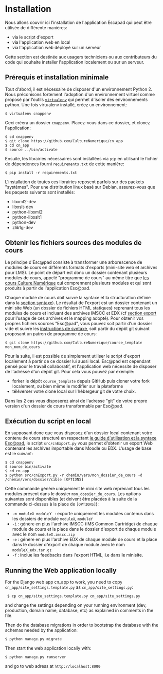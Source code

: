 Installation
============

Nous allons couvrir ici l'installation de l'application Escapad qui peut être utilisée de différente manières:

- via le script d'export
- via l'application web en local
- via l'application web déployé sur un serveur

Cette section est destinée aux usagers techniciens ou aux contributeurs du code qui souhaite installer l'application localement ou sur un serveur. 

## Prérequis et installation minimale

Tout d'abord, il est nécessaire de disposer d'un environnement Python 2. Nous préconisons fortement l'adoption d'un environnement virtuel comme proposé par l'outils [`virtualenv`](https://virtualenv.pypa.io/en/stable/installation/) qui permet d'isoler des environnements python. Une fois virtualenv installé, créez un environnement:

    $ virtualenv cnappenv

Ceci créera un dossier `cnappenv`. Placez-vous dans ce dossier, et clonez l'application:

    $ cd cnappenv
    $ git clone https://github.com/CultureNumerique/cn_app
    $ cd cn_app
    $ source ../bin/activate

Ensuite, les librairies nécessaires sont installées via `pip` en utilisant le fichier de dépendences fourni `requirements.txt` de cette manière:

```
$ pip install -r requirements.txt
```

L'installation de toutes ces librairies reposent parfois sur des packets "systèmes". Pour une distribution linux basé sur Debian, assurez-vous que les paquets suivants sont installés:

- libxml2-dev
- libxslt-dev
- python-libxml2
- python-libxslt1
- python-dev
- zlib1g-dev

## Obtenir les fichiers sources des modules de cours

Le principe d'Esc@pad consiste à transformer une arborescence de modules de cours en différents formats d'exports (mini-site web et archives pour LMS). Le point de départ est donc un dossier contenant plusieurs modules de cours, appelé "programme de cours" au même titre que [les cours Culture Numérique](https://culturenumerique.univ-lille3.fr/) qui comprennent plusieurs modules et qui sont produits à partir de l'application Esc@pad.

Chaque module de cours doit suivre la syntaxe et la structuration définie dans la [section syntaxe](syntaxe.md)). Le résultat de l'export est un dossier contenant un mini site Web (un dossier de fichiers HTML statiques) reprenant tous les modules de cours et incluant des archives IMSCC et EDX (cf [section export](export.md) pour l'usage de ces archives et le mapping adopté). Pour obtenir vos propres fichiers sources "Esc@pad", vous pouvez soit partir d'un dossier vide et suivre les [instructions de syntaxe](syntaxe.md), soit partir du dépôt git suivant proposant un patron de programme de cours:

    $ git clone https://github.com/CultureNumerique/course_template mon_nom_de_cours

Pour la suite, il est possible de simplement utiliser le script d'export localement à partir de ce dossier lui aussi local. Esc@pad est cependant pensé pour le travail collaboratif, et l'application web nécessite de disposer de l'adresse d'un dépôt git. Pour cela vous pouvez par exemple:

- forker le dépôt `course_template` depuis GitHub puis cloner votre fork localement, ou bien même le modifier sur la plateforme
- téléverser votre clone local sur l'hébergeur git de votre choix.

Dans les 2 cas vous disposerez ainsi de l'adresse "git" de votre propre version d'un dossier de cours transformable par Esc@pad.


## Exécution du script en local

En supposant donc que vous disposez d'un dossier local contenant votre contenu de cours structuré en respectant [le guide d'utilisation et la syntaxe Esc@pad](syntaxe.md),  le script `src/cnExport.py` vous permet d'obtenir un export Web contenant les archives importable dans Moodle ou EDX. L'usage de base est le suivant:

```
$ cd cnappenv
$ source bin/activate
$ cd cn_app
$ python src/cnExport.py -r chemin/vers/mon_dossier_de_cours -d /chemin/vers/dossier/cible [OPTIONS]
```

Cette commande génère uniquement le mini site web reprenant tous les modules présent dans le dossier `mon_dossier_de_cours`. Les options suivantes sont disponibles (et doivent être placées à la suite de la commande ci-dessus à la place de `[OPTIONS]`):

- `-m moduleX moduleY ` : exporte uniquement les modules contenus dans les dossiers de module `moduleX`, `moduleY`
- `-i` : génère en plus l'archive IMSCC (IMS Common Cartridge) de chaque module de cours et la place dans le dossier d'export de chaque module avec le nom `moduleX.imscc.zip`
- `-e` : génère en plus l'archive EDX de chaque module de cours et la place dans le dossier d'export de chaque module avec le nom `moduleX_edx.tar.gz`
- `-f` : inclue les feedbacks dans l'export HTML, i.e dans le minisite.


## Running the Web application locally

For the Django web app cn_app to work, you need to copy `cn_app/site_settings.template.py` as `cn_app/site_settings.py`:

```
 $ cp cn_app/site_settings.template.py cn_app/site_settings.py

```
and change the settings depending on your running environment (dev, production, domain name, database, etc) as explained in comments in the file.

Then do the database migrations in order to bootstrap the database with the schemas needed by the application:
```
$ python manage.py migrate
```

Then start the web application locally with:

```
$ python manage.py runserver
```

and go to web adress at `http://localhost:8000`

